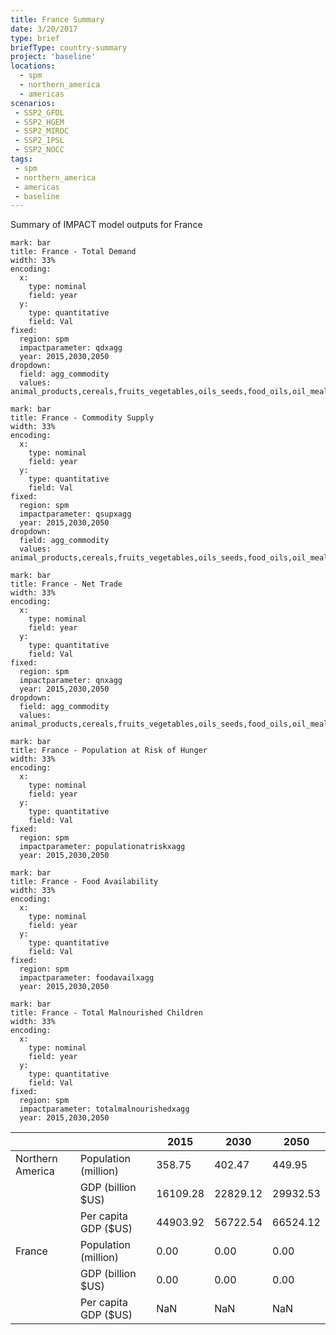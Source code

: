 ```yaml
---
title: France Summary
date: 3/20/2017
type: brief
briefType: country-summary
project: 'baseline'
locations:
  - spm
  - northern_america
  - americas
scenarios:
 - SSP2_GFDL
 - SSP2_HGEM
 - SSP2_MIROC
 - SSP2_IPSL
 - SSP2_NOCC
tags:
 - spm
 - northern_america
 - americas
 - baseline
---
```

Summary of IMPACT model outputs for France

```chart
mark: bar
title: France - Total Demand
width: 33%
encoding:
  x:
    type: nominal
    field: year
  y:
    type: quantitative
    field: Val
fixed:
  region: spm
  impactparameter: qdxagg
  year: 2015,2030,2050
dropdown:
  field: agg_commodity
  values: animal_products,cereals,fruits_vegetables,oils_seeds,food_oils,oil_meals,other,pulses,roots_tubers,sugar
```

```chart
mark: bar
title: France - Commodity Supply
width: 33%
encoding:
  x:
    type: nominal
    field: year
  y:
    type: quantitative
    field: Val
fixed:
  region: spm
  impactparameter: qsupxagg
  year: 2015,2030,2050
dropdown:
  field: agg_commodity
  values: animal_products,cereals,fruits_vegetables,oils_seeds,food_oils,oil_meals,other,pulses,roots_tubers,sugar
```

```chart
mark: bar
title: France - Net Trade
width: 33%
encoding:
  x:
    type: nominal
    field: year
  y:
    type: quantitative
    field: Val
fixed:
  region: spm
  impactparameter: qnxagg
  year: 2015,2030,2050
dropdown:
  field: agg_commodity
  values: animal_products,cereals,fruits_vegetables,oils_seeds,food_oils,oil_meals,other,pulses,roots_tubers,sugar
```

```chart
mark: bar
title: France - Population at Risk of Hunger
width: 33%
encoding:
  x:
    type: nominal
    field: year
  y:
    type: quantitative
    field: Val
fixed:
  region: spm
  impactparameter: populationatriskxagg
  year: 2015,2030,2050
```

```chart
mark: bar
title: France - Food Availability
width: 33%
encoding:
  x:
    type: nominal
    field: year
  y:
    type: quantitative
    field: Val
fixed:
  region: spm
  impactparameter: foodavailxagg
  year: 2015,2030,2050
```

```chart
mark: bar
title: France - Total Malnourished Children
width: 33%
encoding:
  x:
    type: nominal
    field: year
  y:
    type: quantitative
    field: Val
fixed:
  region: spm
  impactparameter: totalmalnourishedxagg
  year: 2015,2030,2050
```

|   |   | 2015 | 2030 | 2050 |
|---|---|---|---|---|
| Northern America | Population (million) | 358.75 | 402.47 | 449.95 |
|  | GDP (billion $US) | 16109.28 | 22829.12 | 29932.53 |
|  | Per capita GDP ($US) | 44903.92 | 56722.54 | 66524.12 |
| France | Population (million) | 0.00 | 0.00 | 0.00 |
|  | GDP (billion $US) | 0.00 | 0.00 | 0.00 |
|  | Per capita GDP ($US) | NaN| NaN| NaN|